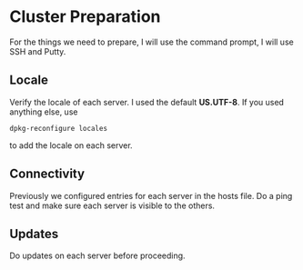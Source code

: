 # Cluster Preparation

For the things we need to prepare, I will use the command prompt, I will use SSH and Putty.

## Locale

Verify the locale of each server. I used the default **US.UTF-8**. If you used anything else, use

```
dpkg-reconfigure locales
```

to add the locale on each server.

## Connectivity

Previously we configured entries for each server in the hosts file. Do a ping test and make sure each server is visible to the others.

## Updates

Do updates on each server before proceeding.

